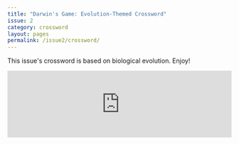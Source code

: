 ```yaml
---
title: "Darwin's Game: Evolution-Themed Crossword"
issue: 2
category: crossword
layout: pages
permalink: /issue2/crossword/
---
```


This issue's crossword is based on biological evolution. Enjoy!

<iframe class="crossword-iframe" allow="web-share; fullscreen" style="border:none; width: 100% !important; position: static;display: block !important; margin: 0 !important;" src="https://puzzleme.amuselabs.com/pmm/crossword?id=darwinsgrid&set=0f2008d8845731e3634527c9ceec252c915a083f82d229222a91210aa3df1ddc&embed=1" aria-label="Puzzle Me Game"> </iframe>
